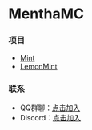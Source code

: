 # MenthaMC
### 项目
 - [Mint](https://www.github.com/MenthaMC/Mint)
 - [LemonMint](https://www.github.com/MenthaMC/Lemint)

### 联系
 - QQ群聊：[点击加入](https://qm.qq.com/q/RKzZJH4JKW)
 - Discord：[点击加入](https://discord.com/invite/39K7Jz4F)
